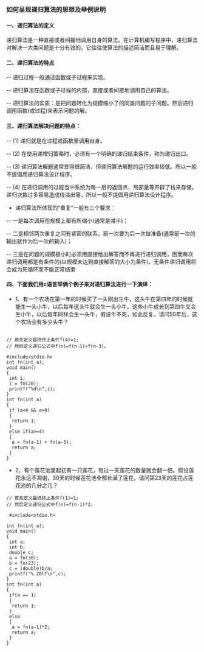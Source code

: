 ### 如何呈现递归算法的思想及举例说明

#### 一、递归算法的定义


递归算法是一种直接或者间接地调用自身的算法。在计算机编写程序中，递归算法对解决一大类问题是十分有效的，它往往使算法的描述简洁而且易于理解。 


#### 二、递归算法的特点


-- 递归过程一般通过函数或子过程来实现。

-- 递归算法在函数或子过程的内部，直接或者间接地调用自己的算法。

-- 递归算法的实质：是把问题转化为规模缩小了的同类问题的子问题。然后递归调用函数(或过程)来表示问题的解。


#### 三、递归算法解决问题的特点：


-- (1) 递归就是在过程或函数里调用自身。

-- (2) 在使用递增归策略时，必须有一个明确的递归结束条件，称为递归出口。

-- (3) 递归算法解题通常显得很简洁，但递归算法解题的运行效率较低。所以一般不提倡用递归算法设计程序。

-- (4) 在递归调用的过程当中系统为每一层的返回点、局部量等开辟了栈来存储。递归次数过多容易造成栈溢出等，所以一般不提倡用递归算法设计程序。

* 递归算法所体现的“重复”一般有三个要求：

-- 一是每次调用在规模上都有所缩小(通常是减半)；

-- 二是相邻两次重复之间有紧密的联系，前一次要为后一次做准备(通常前一次的输出就作为后一次的输入)；

-- 三是在问题的规模极小时必须用直接给出解答而不再进行递归调用，因而每次递归调用都是有条件的(以规模未达到直接解答的大小为条件)，无条件递归调用将会成为死循环而不能正常结束


#### 四、下面我们用c语言举俩个例子来对递归算法进行一下演绎：


* 1、有一个农场在第一年的时候买了一头刚出生牛，这头牛在第四年的时候就能生一头小牛，以后每年这头牛就会生一头小牛。这些小牛成长到第四牛又会生小牛，以后每年同样会生一头牛，假设牛不死，如此反复。请问50年后，这个农场会有多少头牛？
 
```

// 首先定义最终终止条件f(4)=1; 
// 然后定义递归公式中f(n)=f(n-1)+f(n-3)。 

#include<stdio.h>
int fn(int a);
void main()
{
 int i;
 i = fn(20);
 printf("%d\n",i);
}
int fn(int a) 
{
 if (a<4 && a>0)
 {
  return 1;
 } 
 else if(a>=4)
 {
  a = fn(a-1) + fn(a-3);
  return a;
 }
}
```  


* 2、有个莲花池里起初有一只莲花，每过一天莲花的数量就会翻一倍。假设莲花永远不凋谢，30天的时候莲花池全部长满了莲花，请问第23天的莲花占莲花池的几分之几？ 



```
// 首先定义最终终止条件f(1)=1; 
// 然后定义递归公式中f(n)=f(n-1)*2。

 #include<stdio.h>

int fn(int a);
void main()
{
 int a;
 int b;
 double c;
 a = fn(30);
 b = fn(23);
 c = (double)b/a;
 printf("%.20lf\n",c);
}
int fn(int a)
{
 if(a == 1)
 {
  return 1;
 }
 else
 {
  a = fn(a-1)*2;
  return a;
 }
}

```
